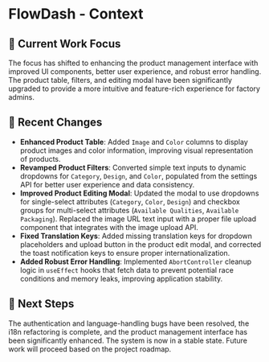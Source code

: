 # FlowDash - Context

## 🎯 **Current Work Focus**
The focus has shifted to enhancing the product management interface with improved UI components, better user experience, and robust error handling. The product table, filters, and editing modal have been significantly upgraded to provide a more intuitive and feature-rich experience for factory admins.

## 🔄 **Recent Changes**
- **Enhanced Product Table**: Added `Image` and `Color` columns to display product images and color information, improving visual representation of products.
- **Revamped Product Filters**: Converted simple text inputs to dynamic dropdowns for `Category`, `Design`, and `Color`, populated from the settings API for better user experience and data consistency.
- **Improved Product Editing Modal**: Updated the modal to use dropdowns for single-select attributes (`Category`, `Color`, `Design`) and checkbox groups for multi-select attributes (`Available Qualities`, `Available Packaging`). Replaced the image URL text input with a proper file upload component that integrates with the image upload API.
- **Fixed Translation Keys**: Added missing translation keys for dropdown placeholders and upload button in the product edit modal, and corrected the toast notification keys to ensure proper internationalization.
- **Added Robust Error Handling**: Implemented `AbortController` cleanup logic in `useEffect` hooks that fetch data to prevent potential race conditions and memory leaks, improving application stability.

## 🚀 **Next Steps**
The authentication and language-handling bugs have been resolved, the i18n refactoring is complete, and the product management interface has been significantly enhanced. The system is now in a stable state. Future work will proceed based on the project roadmap.